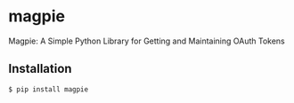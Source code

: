 # magpie
Magpie: A Simple Python Library for Getting and Maintaining OAuth Tokens

## Installation

```shell
$ pip install magpie
```
